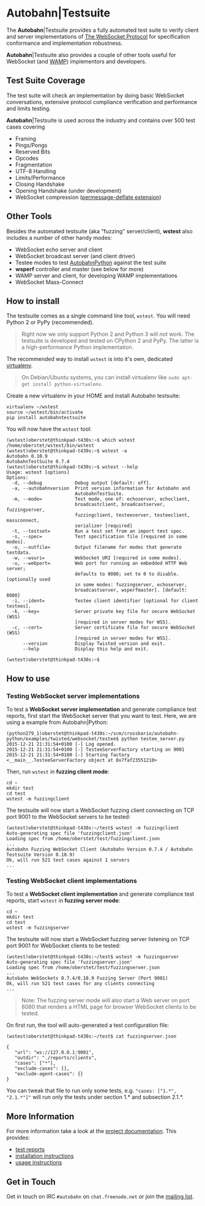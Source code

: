 # Autobahn|Testsuite

The **Autobahn**|Testsuite provides a fully automated test suite to verify client and server implementations of [The WebSocket Protocol](http://tools.ietf.org/html/rfc6455) for specification conformance and implementation robustness.

**Autobahn**|Testsuite also provides a couple of other tools useful for WebSocket
(and [WAMP](http://wamp.ws)) implementors and developers.


## Test Suite Coverage

The test suite will check an implementation by doing basic WebSocket
conversations, extensive protocol compliance verification and performance
and limits testing.

**Autobahn**|Testsuite is used across the industry and contains over 500 test cases covering

* Framing
* Pings/Pongs
* Reserved Bits
* Opcodes
* Fragmentation
* UTF-8 Handling
* Limits/Performance
* Closing Handshake
* Opening Handshake (under development)
* WebSocket compression ([permessage-deflate extension](https://tools.ietf.org/html/draft-ietf-hybi-permessage-compression))


## Other Tools

Besides the automated testsuite (aka "fuzzing" server/client), **wstest**
also includes a number of other handy modes:

* WebSocket echo server and client
* WebSocket broadcast server (and client driver)
* Testee modes to test [AutobahnPython](http://autobahn.ws/python) against the test suite
* **wsperf** controller and master (see below for more)
* WAMP server and client, for developing WAMP implementations
* WebSocket Mass-Connect


## How to install

The testsuite comes as a single command line tool, `wstest`. You will need Python 2 or PyPy (recommended).

> Right now we only support Python 2 and Python 3 will *not* work. The testsuite is developed and tested on CPython 2 and PyPy. The latter is a high-performance Python implementation.

The recommended way to install `wstest` is into it's own, dedicated [virtualenv](http://docs.python-guide.org/en/latest/dev/virtualenvs/).

> On Debian/Ubuntu systems, you can install virtualenv like `sudo apt-get install python-virtualenv`.

Create a new virtualenv in your HOME and install Autobahn testsuite:

```console
virtualenv ~/wstest
source ~/wstest/bin/activate
pip install autobahntestsuite
```

You will now have the `wstest` tool:


```console
(wstest)oberstet@thinkpad-t430s:~$ which wstest
/home/oberstet/wstest/bin/wstest
(wstest)oberstet@thinkpad-t430s:~$ wstest -a
Autobahn 0.10.9
AutobahnTestSuite 0.7.4
(wstest)oberstet@thinkpad-t430s:~$ wstest --help
Usage: wstest [options]
Options:
  -d, --debug            Debug output [default: off].
  -a, --autobahnversion  Print version information for Autobahn and
                         AutobahnTestSuite.
  -m, --mode=            Test mode, one of: echoserver, echoclient,
                         broadcastclient, broadcastserver, fuzzingserver,
                         fuzzingclient, testeeserver, testeeclient, massconnect,
                         serializer [required]
  -t, --testset=         Run a test set from an import test spec.
  -s, --spec=            Test specification file [required in some modes].
  -o, --outfile=         Output filename for modes that generate testdata.
  -w, --wsuri=           WebSocket URI [required in some modes].
  -u, --webport=         Web port for running an embedded HTTP Web server;
                         defaults to 8080; set to 0 to disable. [optionally used
                         in some modes: fuzzingserver, echoserver,
                         broadcastserver, wsperfmaster]. [default: 8080]
  -i, --ident=           Testee client identifier [optional for client testees].
  -k, --key=             Server private key file for secure WebSocket (WSS)
                         [required in server modes for WSS].
  -c, --cert=            Server certificate file for secure WebSocket (WSS)
                         [required in server modes for WSS].
      --version          Display Twisted version and exit.
      --help             Display this help and exit.

(wstest)oberstet@thinkpad-t430s:~$
```

## How to use

### Testing WebSocket server implementations

To test a **WebSocket server implementation** and generate compliance test reports, first start the WebSocket server that you want to test. Here, we are using a example from Autobahn|Python:

```console
(python279_1)oberstet@thinkpad-t430s:~/scm/crossbario/autobahn-python/examples/twisted/websocket/testee$ python testee_server.py
2015-12-21 21:31:54+0100 [-] Log opened.
2015-12-21 21:31:54+0100 [-] TesteeServerFactory starting on 9001
2015-12-21 21:31:54+0100 [-] Starting factory <__main__.TesteeServerFactory object at 0x7faf23551210>
```

Then, run `wstest` in **fuzzing client mode**:

```console
cd ~
mkdir test
cd test
wstest -m fuzzingclient
```

The testsuite will now start a WebSocket fuzzing client connecting on TCP port 9001 to the WebSocket servers to be tested:

```console
(wstest)oberstet@thinkpad-t430s:~/test$ wstest -m fuzzingclient
Auto-generating spec file 'fuzzingclient.json'
Loading spec from /home/oberstet/test/fuzzingclient.json
...
Autobahn Fuzzing WebSocket Client (Autobahn Version 0.7.4 / Autobahn Testsuite Version 0.10.9)
Ok, will run 521 test cases against 1 servers
...
```

### Testing WebSocket client implementations

To test a **WebSocket client implementation** and generate compliance test reports, start `wstest` in **fuzzing server mode**:

```console
cd ~
mkdir test
cd test
wstest -m fuzzingserver
```

The testsuite will now start a WebSocket fuzzing server listening on TCP port 9001 for WebSocket clients to be tested:

```console
(wstest)oberstet@thinkpad-t430s:~/test$ wstest -m fuzzingserver
Auto-generating spec file 'fuzzingserver.json'
Loading spec from /home/oberstet/test/fuzzingserver.json
...
Autobahn WebSockets 0.7.4/0.10.9 Fuzzing Server (Port 9001)
Ok, will run 521 test cases for any clients connecting
...
```

> Note: The fuzzing server mode will also start a Web server on port 8080 that renders a HTML page for browser WebSocket clients to be tested.


On first run, the tool will auto-generated a test configuration file:

```console
(wstest)oberstet@thinkpad-t430s:~/test$ cat fuzzingserver.json

{
   "url": "ws://127.0.0.1:9001",
   "outdir": "./reports/clients",
   "cases": ["*"],
   "exclude-cases": [],
   "exclude-agent-cases": {}
}
```

You can tweak that file to run only some tests, e.g. `"cases: ["1.*", "2.1.*"]"` will run only the tests under section 1.* and subsection 2.1.*.


## More Information

For more information take a look at the [project documentation](http://autobahn.ws/testsuite). This provides:

* [test reports](http://autobahn.ws/testsuite#reports)
* [installation instructions](http://autobahn.ws/testsuite/installation.html)
* [usage instructions](http://autobahn.ws/testsuite/usage.html)


## Get in Touch

Get in touch on IRC `#autobahn` on `chat.freenode.net` or join the [mailing list](http://groups.google.com/group/autobahnws).
